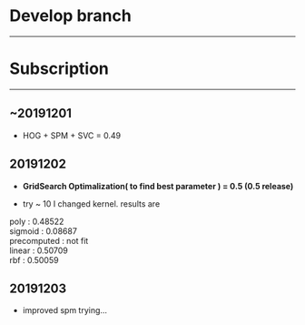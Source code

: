 # Develop branch
---
# Subscription
---
## ~20191201
- HOG + SPM + SVC = 0.49

## 20191202
- **GridSearch Optimalization( to find best parameter ) = 0.5 (0.5 release)**

- try ~ 10 I changed kernel. results are

poly : 0.48522  
sigmoid : 0.08687  
precomputed : not fit  
linear : 0.50709  
rbf : 0.50059  
  
## 20191203

- improved spm trying...
